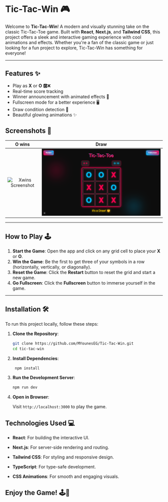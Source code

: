 # Tic-Tac-Win 🎮

Welcome to **Tic-Tac-Win**! A modern and visually stunning take on the classic Tic-Tac-Toe game. Built with **React**, **Next.js**, and **Tailwind CSS**, this project offers a sleek and interactive gaming experience with cool animations and effects. Whether you're a fan of the classic game or just looking for a fun project to explore, Tic-Tac-Win has something for everyone!

---

## Features ✨

- Play as **X** or **O** 🅾️❌
- Real-time score tracking
- Winner announcement with animated effects 🎉
- Fullscreen mode for a better experience 🖥️
- Draw condition detection 🤝
- Beautiful glowing animations ✨



## Screenshots 📸
| O wins | Draw |
|:---:|:---:|
| ![Xwins Screenshot](./screenshots/Xwins.png) | ![Draw Screenshot](./screenshots/Draw.png)|



---

## How to Play 🕹️

1. **Start the Game**: Open the app and click on any grid cell to place your **X** or **O**.
2. **Win the Game**: Be the first to get three of your symbols in a row (horizontally, vertically, or diagonally).
3. **Reset the Game**: Click the **Restart** button to reset the grid and start a new game.
4. **Go Fullscreen**: Click the **Fullscreen** button to immerse yourself in the game.

---

## Installation 🛠️

To run this project locally, follow these steps:

1. **Clone the Repository**:
   ```bash
   git clone https://github.com/MYounesEG/Tic-Tac-Win.git
   cd tic-tac-win
   ```

2. **Install Dependencies**:
   ```bash
    npm install
   ```

3. **Run the Development Server**:
    ```bash
    npm run dev
    ```

4. **Open in Browser**:

    Visit `http://localhost:3000` to play the game.

## Technologies Used 💻

- **React**: For building the interactive UI.

- **Next.js**: For server-side rendering and routing.

- **Tailwind CSS**: For styling and responsive design.

- **TypeScript**: For type-safe development.

- **CSS Animations**: For smooth and engaging visuals.



## Enjoy the Game! 🕹️🎉